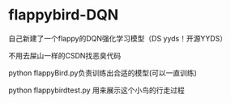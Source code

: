 # flappybird-DQN
自己新建了一个flappy的DQN强化学习模型（DS yyds！开源YYDS）



不用去屎山一样的CSDN找恶臭代码


python  flappyBird.py负责训练出合适的模型(可以一直训练)

python  flappybirdtest.py 用来展示这个小鸟的行走过程


